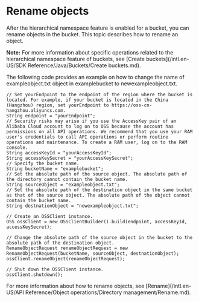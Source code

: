 # Rename objects

After the hierarchical namespace feature is enabled for a bucket, you can rename objects in the bucket. This topic describes how to rename an object.

**Note:** For more information about specific operations related to the hierarchical namespace feature of buckets, see [Create buckets](/intl.en-US/SDK Reference/Java/Buckets/Create buckets.md).

The following code provides an example on how to change the name of exampleobject.txt object in examplebucket to newexampleobject.txt.

```
// Set yourEndpoint to the endpoint of the region where the bucket is located. For example, if your bucket is located in the China (Hangzhou) region, set yourEndpoint to https://oss-cn-hangzhou.aliyuncs.com.
String endpoint = "yourEndpoint";
// Security risks may arise if you use the AccessKey pair of an Alibaba Cloud account to log on to OSS because the account has permissions on all API operations. We recommend that you use your RAM user's credentials to call API operations or perform routine operations and maintenance. To create a RAM user, log on to the RAM console.
String accessKeyId = "yourAccessKeyId";
String accessKeySecret = "yourAccessKeySecret";
// Specify the bucket name.
String bucketName = "examplebucket";
// Set the absolute path of the source object. The absolute path of the directory cannot contain the bucket name.
String sourceObject = "exampleobject.txt";
// Set the absolute path of the destination object in the same bucket as that of the source object. The absolute path of the object cannot contain the bucket name.
String destnationObject = "newexampleobject.txt";

// Create an OSSClient instance.
OSS ossClient = new OSSClientBuilder().build(endpoint, accessKeyId, accessKeySecret);

// Change the absolute path of the source object in the bucket to the absolute path of the destination object.
RenameObjectRequest renameObjectRequest = new RenameObjectRequest(bucketName, sourceObject, destnationObject);
ossClient.renameObject(renameObjectRequest);

// Shut down the OSSClient instance.
ossClient.shutdown();
```

For more information about how to rename objects, see [Rename](/intl.en-US/API Reference/Object operations/Directory management/Rename.md).

